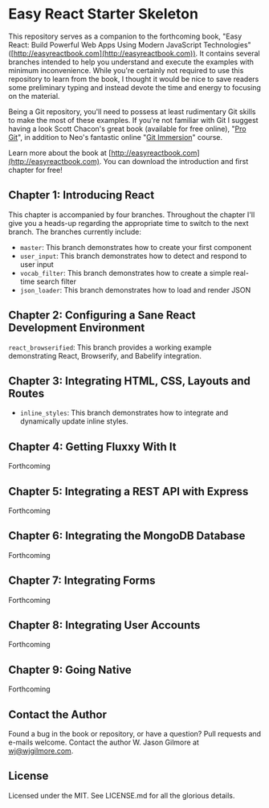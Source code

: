 # Easy React Starter Skeleton

This repository serves as a companion to the forthcoming book, "Easy React: Build Powerful Web Apps Using Modern JavaScript Technologies" ([http://easyreactbook.com](http://easyreactbook.com)). It contains several branches intended to help you understand and execute the examples with minimum inconvenience. While you're certainly not required to use this repository to learn from the book, I thought it would be nice to save readers some preliminary typing and instead devote the time and energy to focusing on the material.

Being a Git repository, you'll need to possess at least rudimentary Git skills to make the most of these examples. If you're not familiar with Git I suggest having a look Scott Chacon's great book (available for free online), "[Pro Git](https://git-scm.com/book)", in addition to Neo's fantastic online "[Git Immersion](http://gitimmersion.com/)" course.

Learn more about the book at [http://easyreactbook.com](http://easyreactbook.com). You can download the introduction and first chapter for free!

## Chapter 1: Introducing React

This chapter is accompanied by four branches. Throughout the chapter I'll give you a heads-up regarding the appropriate time to switch to the next branch. The branches currently include:

* `master`: This branch demonstrates how to create your first component
* `user_input`: This branch demonstrates how to detect and respond to user input
* `vocab_filter`: This branch demonstrates how to create a simple real-time search filter
* `json_loader`: This branch demonstrates how to load and render JSON

## Chapter 2: Configuring a Sane React Development Environment

`react_browserified`: This branch provides a working example demonstrating React, Browserify, and Babelify integration.

## Chapter 3: Integrating HTML, CSS, Layouts and Routes

* `inline_styles`: This branch demonstrates how to integrate and dynamically update inline styles.

## Chapter 4: Getting Fluxxy With It

Forthcoming

## Chapter 5: Integrating a REST API with Express

Forthcoming

## Chapter 6: Integrating the MongoDB Database

Forthcoming

## Chapter 7: Integrating Forms

Forthcoming

## Chapter 8: Integrating User Accounts

Forthcoming

## Chapter 9: Going Native

Forthcoming

## Contact the Author

Found a bug in the book or repository, or have a question? Pull requests and e-mails welcome. Contact the author W. Jason Gilmore at wj@wjgilmore.com.

## License

Licensed under the MIT. See LICENSE.md for all the glorious details.
